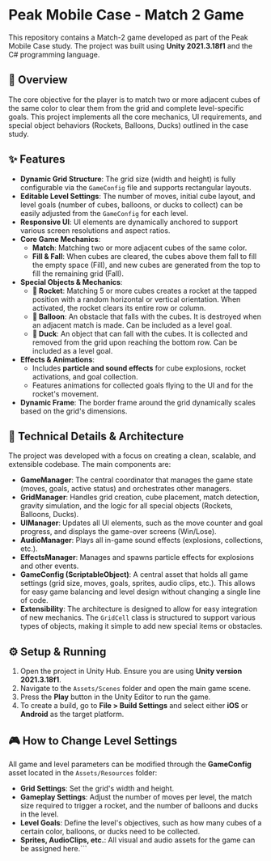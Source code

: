 # Peak Mobile Case - Match 2 Game

This repository contains a Match-2 game developed as part of the Peak Mobile Case study. The project was built using **Unity 2021.3.18f1** and the C# programming language.

## 🚀 Overview

The core objective for the player is to match two or more adjacent cubes of the same color to clear them from the grid and complete level-specific goals. This project implements all the core mechanics, UI requirements, and special object behaviors (Rockets, Balloons, Ducks) outlined in the case study.

## ✨ Features

- **Dynamic Grid Structure**: The grid size (width and height) is fully configurable via the `GameConfig` file and supports rectangular layouts.
- **Editable Level Settings**: The number of moves, initial cube layout, and level goals (number of cubes, balloons, or ducks to collect) can be easily adjusted from the `GameConfig` for each level.
- **Responsive UI**: UI elements are dynamically anchored to support various screen resolutions and aspect ratios.
- **Core Game Mechanics**:
  - **Match**: Matching two or more adjacent cubes of the same color.
  - **Fill & Fall**: When cubes are cleared, the cubes above them fall to fill the empty space (Fill), and new cubes are generated from the top to fill the remaining grid (Fall).
- **Special Objects & Mechanics**:
  - **🚀 Rocket**: Matching 5 or more cubes creates a rocket at the tapped position with a random horizontal or vertical orientation. When activated, the rocket clears its entire row or column.
  - **🎈 Balloon**: An obstacle that falls with the cubes. It is destroyed when an adjacent match is made. Can be included as a level goal.
  - **🦆 Duck**: An object that can fall with the cubes. It is collected and removed from the grid upon reaching the bottom row. Can be included as a level goal.
- **Effects & Animations**:
  - Includes **particle and sound effects** for cube explosions, rocket activations, and goal collection.
  - Features animations for collected goals flying to the UI and for the rocket's movement.
- **Dynamic Frame**: The border frame around the grid dynamically scales based on the grid's dimensions.

## 🔧 Technical Details & Architecture

The project was developed with a focus on creating a clean, scalable, and extensible codebase. The main components are:

- **GameManager**: The central coordinator that manages the game state (moves, goals, active status) and orchestrates other managers.
- **GridManager**: Handles grid creation, cube placement, match detection, gravity simulation, and the logic for all special objects (Rockets, Balloons, Ducks).
- **UIManager**: Updates all UI elements, such as the move counter and goal progress, and displays the game-over screens (Win/Lose).
- **AudioManager**: Plays all in-game sound effects (explosions, collections, etc.).
- **EffectsManager**: Manages and spawns particle effects for explosions and other events.
- **GameConfig (ScriptableObject)**: A central asset that holds all game settings (grid size, moves, goals, sprites, audio clips, etc.). This allows for easy game balancing and level design without changing a single line of code.
- **Extensibility**: The architecture is designed to allow for easy integration of new mechanics. The `GridCell` class is structured to support various types of objects, making it simple to add new special items or obstacles.

## ⚙️ Setup & Running

1.  Open the project in Unity Hub. Ensure you are using **Unity version 2021.3.18f1**.
2.  Navigate to the `Assets/Scenes` folder and open the main game scene.
3.  Press the **Play** button in the Unity Editor to run the game.
4.  To create a build, go to **File > Build Settings** and select either **iOS** or **Android** as the target platform.

## 🎮 How to Change Level Settings

All game and level parameters can be modified through the **GameConfig** asset located in the `Assets/Resources` folder:

- **Grid Settings**: Set the grid's width and height.
- **Gameplay Settings**: Adjust the number of moves per level, the match size required to trigger a rocket, and the number of balloons and ducks in the level.
- **Level Goals**: Define the level's objectives, such as how many cubes of a certain color, balloons, or ducks need to be collected.
- **Sprites, AudioClips, etc.**: All visual and audio assets for the game can be assigned here.```
